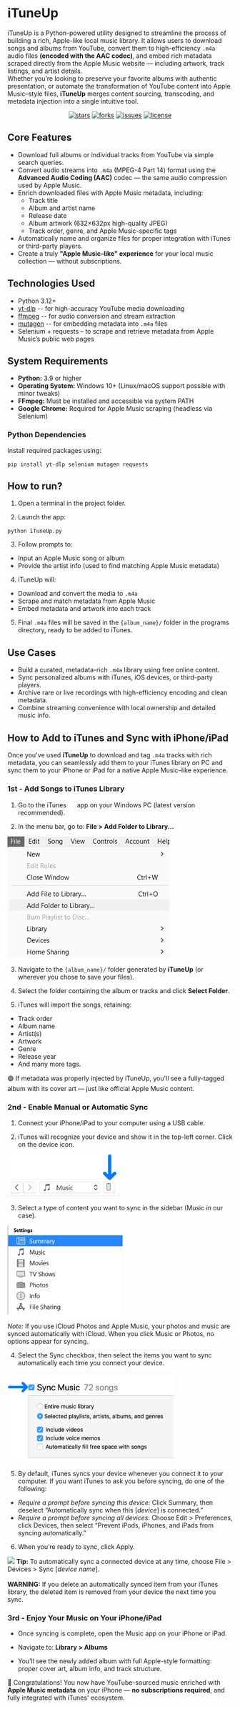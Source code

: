 # iTuneUp
iTuneUp is a Python-powered utility designed to streamline the process of building a rich, Apple-like local music library. It allows users to download songs and albums from YouTube, convert them to high-efficiency `.m4a` audio files **(encoded with the AAC codec)**, and embed rich metadata scraped directly from the Apple Music website — including artwork, track listings, and artist details.\
Whether you’re looking to preserve your favorite albums with authentic presentation, or automate the transformation of YouTube content into Apple Music–style files, **iTuneUp** merges content sourcing, transcoding, and metadata injection into a single intuitive tool.

<div align="center">
  
  [![stars](https://img.shields.io/github/stars/kalis26/iTuneUp)](https://github.com/kalis26/iTuneUp/stargazers)
  [![forks](https://img.shields.io/github/forks/kalis26/iTuneUp)](https://github.com/kalis26/iTuneUp/forks)
  [![issues](https://img.shields.io/github/issues/kalis26/iTuneUp?color=orange)](https://github.com/kalis26/iTuneUp/issues)
  [![license](https://img.shields.io/github/license/kalis26/iTuneUp)](https://github.com/kalis26/iTuneUp/blob/main/LICENSE)
  
</div>

## Core Features
- Download full albums or individual tracks from YouTube via simple search queries.
- Convert audio streams into `.m4a` (MPEG-4 Part 14) format using the **Advanced Audio Coding (AAC)** codec — the same audio compression used by Apple Music.
- Enrich downloaded files with Apple Music metadata, including:
  * Track title
  * Album and artist name
  * Release date
  * Album artwork (632×632px high-quality JPEG)
  * Track order, genre, and Apple Music-specific tags
- Automatically name and organize files for proper integration with iTunes or third-party players.
- Create a truly **"Apple Music–like" experience** for your local music collection — without subscriptions.

## Technologies Used
- Python 3.12+
- [yt-dlp](https://github.com/yt-dlp/yt-dlp) -- for high-accuracy YouTube media downloading
- [ffmpeg](https://ffmpeg.org/) -- for audio conversion and stream extraction
- [mutagen](https://mutagen.readthedocs.io/) -- for embedding metadata into `.m4a` files
- Selenium + requests – to scrape and retrieve metadata from Apple Music’s public web pages

## System Requirements
- **Python:** 3.9 or higher
- **Operating System:** Windows 10+ (Linux/macOS support possible with minor tweaks)
- **FFmpeg:** Must be installed and accessible via system PATH
- **Google Chrome:** Required for Apple Music scraping (headless via Selenium)

### Python Dependencies
Install required packages using:
```
pip install yt-dlp selenium mutagen requests
```

## How to run?
1. Open a terminal in the project folder.
   
2. Launch the app:
  ```
  python iTuneUp.py
  ```
3. Follow prompts to:
  * Input an Apple Music song or album
  * Provide the artist info (used to find matching Apple Music metadata)
4. iTuneUp will:
  * Download and convert the media to `.m4a`
  * Scrape and match metadata from Apple Music
  * Embed metadata and artwork into each track
5. Final `.m4a` files will be saved in the `{album_name}/` folder in the programs directory, ready to be added to iTunes.

## Use Cases
- Build a curated, metadata-rich `.m4a` library using free online content.
- Sync personalized albums with iTunes, iOS devices, or third-party players.
- Archive rare or live recordings with high-efficiency encoding and clean metadata.
- Combine streaming convenience with local ownership and detailed music info.

## How to Add to iTunes and Sync with iPhone/iPad
Once you've used **iTuneUp** to download and tag `.m4a` tracks with rich metadata, you can seamlessly add them to your iTunes library on PC and sync them to your iPhone or iPad for a native Apple Music–like experience.
### 1st - Add Songs to iTunes Library
1. Go to the iTunes <img src="https://help.apple.com/assets/65F888B2B2F4A0D0EA005BE5/65F888B35B54CF6A740B68EA/en_US/f344938417f8d295c94901b517e140f1.png" alt="" height="16" width="16" originalimagename="GlobalArt/xicnitns.png"> app on your Windows PC (latest version recommended).
   
2. In the menu bar, go to: **File > Add Folder to Library...**
<img src="resources/AddFolder.png">

3. Navigate to the `{album_name}/` folder generated by **iTuneUp** (or wherever you chose to save your files).

4. Select the folder containing the album or tracks and click **Select Folder**.

5. iTunes will import the songs, retaining:
  * Track order
  * Album name
  * Artist(s)
  * Artwork
  * Genre
  * Release year
  * And many more tags.

🟢 If metadata was properly injected by iTuneUp, you'll see a fully-tagged album with its cover art — just like official Apple Music content. 

### 2nd - Enable Manual or Automatic Sync
1. Connect your iPhone/iPad to your computer using a USB cable.
 
2. iTunes will recognize your device and show it in the top-left corner. Click on the device icon. 
<img src="resources/Device.png" width="250px">

3. Select a type of content you want to sync in the sidebar (Music in our case).
<img src="resources/Sidebar.png" height="200px">

  *Note:* If you use iCloud Photos and Apple Music, your photos and music are synced automatically with iCloud. When you click Music or Photos, no options appear for syncing.

4. Select the Sync checkbox, then select the items you want to sync automatically each time you connect your device. 
<img src="resources/Sync.png" height="200px">

5. By default, iTunes syncs your device whenever you connect it to your computer. If you want iTunes to ask you before syncing, do one of the following:
  * *Require a prompt before syncing this device:* Click Summary, then deselect “Automatically sync when this [*device*] is connected.”
  * *Require a prompt before syncing all devices*: Choose Edit > Preferences, click Devices, then select “Prevent iPods, iPhones, and iPads from syncing automatically.”

6. When you’re ready to sync, click Apply.

<img src="https://support.apple.com/clientside/build/img/tip.svg" height="20px"> **Tip:** To automatically sync a connected device at any time, choose File > Devices > Sync [*device name*].\
\
**WARNING:** If you delete an automatically synced item from your iTunes library, the deleted item is removed from your device the next time you sync.

### 3rd - Enjoy Your Music on Your iPhone/iPad
- Once syncing is complete, open the Music app on your iPhone or iPad.
  
- Navigate to: **Library > Albums**
  
- You’ll see the newly added album with full Apple-style formatting: proper cover art, album info, and track structure.

🎉 Congratulations! You now have YouTube-sourced music enriched with **Apple Music metadata** on your iPhone — **no subscriptions required**, and fully integrated with iTunes' ecosystem.
